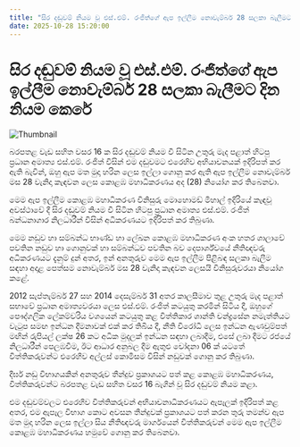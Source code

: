 ```yaml
---
title: "සිර දඬුවම් නියම වූ එස්.එම්. රංජිත්ගේ ඇප ඉල්ලීම නොවැම්බර් 28 සලකා බැලීමට දින නියම කෙරේ"
date: 2025-10-28 15:20:00
---
```


# සිර දඬුවම් නියම වූ එස්.එම්. රංජිත්ගේ ඇප ඉල්ලීම නොවැම්බර් 28 සලකා බැලීමට දින නියම කෙරේ

![Thumbnail](https://helakuru.sgp1.cdn.digitaloceanspaces.com/esana/images/lib/sm-ranjith-nmk.jpg)

බරපතළ වැඩ සහිත වසර 16 ක සිර දඬුවම් නියම වී සිටින උතුරු මැද පළාත් හිටපු ප්‍රධාන අමාත්‍ය එස්.එම්. රංජිත් විසින් එම දඬුවමට එරෙහිව අභියාචනයක් ඉදිරිපත් කර ඇති බැවින්, ඔහු ඇප මත මුදා හරින ලෙස ඉල්ලා ගොනු කර ඇති ඇප ඉල්ලීම නොවැම්බර් මස 28 වැනිදා කැඳවන ලෙස කොළඹ මහාධිකරණය අද (28) නියෝග කර තිබෙනවා.

මෙම ඇප ඉල්ලීම කොළඹ මහාධිකරණ විනිසුරු මොහොමඩ් මිහාල් ඉදිරියේ කැඳවූ අවස්ථාවේ දී සිර දඬුවම් නියම වී සිටින හිටපු ප්‍රධාන අමාත්‍ය එස්.එම්. රංජිත් බන්ධනාගාර නිලධාරීන් විසින් අධිකරණයට ඉදිරිපත් කර තිබුණා.

මෙම නඩුව හා සම්බන්ධ භාණ්ඩ හා ලේඛන කොළඹ මහාධිකරණ අංක හතර ශාලාවේ පවතින නඩුව හා ගොනුවක් හා සම්බන්ධව පවතින බව දෙපාර්ශ්වයේ නීතිඥවරු අධිකරණයට දැනුම් දුන් අතර, ඉන් අනතුරුව මෙම ඇප ඉල්ලීම පිළිබඳ සලකා බැලීම සඳහා අදාළ පෙත්සම නොවැම්බර් මස 28 වැනිදා කැඳවන ලෙසයි විනිසුරුවරයා නියෝග කළේ.

2012 සැප්තැම්බර් 27 සහ 2014 දෙසැම්බර් 31 අතර කාලසීමාව තුළ උතුරු මැද පළාත් සභාවේ ප්‍රධාන අමාත්‍යවරයා ලෙස එස්.එම්. රංජිත් කටයුතු කරමින් සිටිය දී, ඔහුගේ පෞද්ගලික ලේකම්වරිය වශයෙන් කටයුතු කළ විත්තිකාර ශාන්ති චන්ද්‍රසේන නමැත්තියට වැටුප සමඟ ඉන්ධන දීමනාවක් එක් කර තිබිය දී, නීති විරෝධී ලෙස ඉන්ධන ඇණවුම්පත් මඟින් රුපියල් ලක්ෂ 26 කට අධික මුදලක් ඉන්ධන සඳහා ලබාදීම, එසේ ලබා දීමට රජයේ නිලධාරීන් පෙලඹවීම, ඊට ආධාර අනුබල දීම ඇතුළු චෝදනා 06 ක් යටතේ විත්තිකරුවන්ට එරෙහිව අල්ලස් කොමිසම විසින් නඩුවක් ගොනු කර තිබුණා.

දීර්ඝ නඩු විභාගයකින් අනතුරුව තීන්දුව ප්‍රකාශයට පත් කළ කොළඹ මහාධිකරණය, විත්තිකරුවන්ට බරපතළ වැඩ සහිත වසර 16 බැගින් වූ සිර දඬුවම් නියම කළා.

එම දඬුවම්වලට එරෙහිව විත්තිකරුවන් අභියාචනාධිකරණයට ඇපෑලක් ඉදිරිපත් කළ අතර, එම ඇපෑල විභාග කොට අවසන තීන්දුවක් ප්‍රකාශයට පත් කරන තුරු තමන්ව ඇප මත මුදා හරින ලෙස ඉල්ලා සිය නීතිඥවරු මාර්ගයෙන් විත්තිකරුවන් මෙම ඇප ඉල්ලීම කොළඹ මහාධිකරණය හමුවේ ගොනු කර තිබෙනවා.

